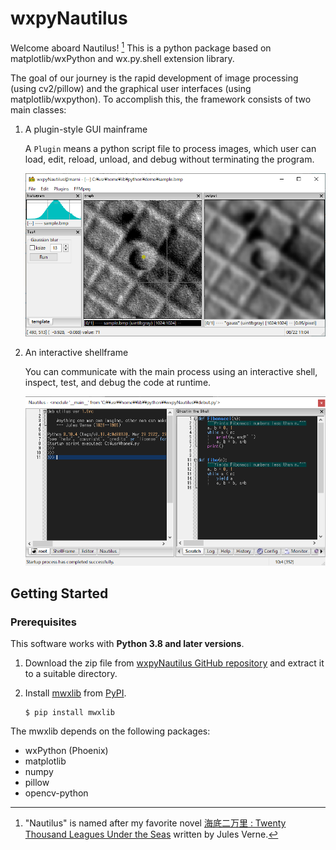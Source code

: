 # wxpyNautilus

Welcome aboard Nautilus! [^1]
This is a python package based on matplotlib/wxPython and wx.py.shell extension library.

The goal of our journey is the rapid development of image processing (using cv2/pillow)
and the graphical user interfaces (using matplotlib/wxpython). 
To accomplish this, the framework consists of two main classes:

1. A plugin-style GUI mainframe

    A `Plugin` means a python script file to process images, 
    which user can load, edit, reload, unload, and debug without terminating the program.

    ![image](_images/1a_mainframe.png)

2. An interactive shellframe

    You can communicate with the main process using an interactive shell, 
    inspect, test, and debug the code at runtime.

    ![image](_images/1a_shellframe.png)


## Getting Started

### Prerequisites

This software works with **Python 3.8 and later versions**.

1. Download the zip file from [wxpyNautilus GitHub repository](https://github.com/komoto48g/wxpyNautilus)
    and extract it to a suitable directory.

2. Install [mwxlib](https://github.com/komoto48g/mwxlib) from [PyPI](https://pypi.org/project/mwxlib/).

    ```
    $ pip install mwxlib
    ```


The mwxlib depends on the following packages:

- wxPython (Phoenix)
- matplotlib
- numpy
- pillow
- opencv-python


[^1]: "Nautilus" is named after my favorite novel
      [海底二万里 : Twenty Thousand Leagues Under the Seas](https://en.wikipedia.org/wiki/Twenty_Thousand_Leagues_Under_the_Seas) written by Jules Verne.

[^2]: For Python 3.6 -- 3.9, wxpython >= 4.1.1 is required.
      For Python 3.10, wxpython >= 4.2.0 is required. 
      You can also download the latest snapshot from https://wxpython.org/Phoenix/snapshot-builds/.
